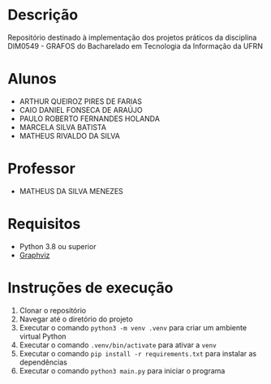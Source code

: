 # Descrição
Repositório destinado à implementação dos projetos práticos da disciplina DIM0549 - GRAFOS do Bacharelado em Tecnologia da Informação da UFRN

# Alunos
- ARTHUR QUEIROZ PIRES DE FARIAS
- CAIO DANIEL FONSECA DE ARAÚJO
- PAULO ROBERTO FERNANDES HOLANDA
- MARCELA SILVA BATISTA
- MATHEUS RIVALDO DA SILVA

# Professor
- MATHEUS DA SILVA MENEZES

# Requisitos
- Python 3.8 ou superior
- [Graphviz](https://graphviz.org/download/)

# Instruções de execução
1. Clonar o repositório
2. Navegar até o diretório do projeto
3. Executar o comando `python3 -m venv .venv` para criar um ambiente virtual Python
4. Executar o comando `.venv/bin/activate` para ativar a `venv`
5. Executar o comando `pip install -r requirements.txt` para instalar as dependências
6. Executar o comando `python3 main.py` para iniciar o programa
